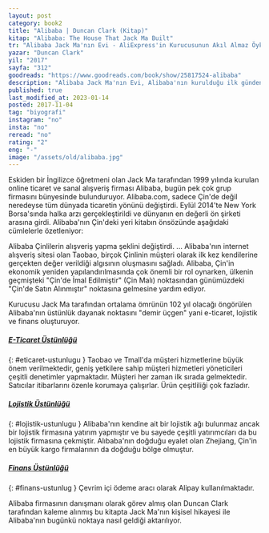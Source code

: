 ```yaml
---
layout: post  
category: book2  
title: "Alibaba | Duncan Clark (Kitap)"  
kitap: "Alibaba: The House That Jack Ma Built"  
tr: "Alibaba Jack Ma'nın Evi - AliExpress'in Kurucusunun Akıl Almaz Öyküsü"  
yazar: "Duncan Clark"  
yil: "2017"  
sayfa: "312"  
goodreads: "https://www.goodreads.com/book/show/25817524-alibaba"
description: "Alibaba Jack Ma'nın Evi, Alibaba'nın kurulduğu ilk günden günümüze uzanan hikayesini anlatıyor."
published: true
last_modified_at: 2023-01-14
posted: 2017-11-04
tag: "biyografi"
instagram: "no"
insta: "no"
reread: "no"
rating: "2"
eng: "-"
image: "/assets/old/alibaba.jpg"
---
```


Eskiden bir İngilizce öğretmeni olan Jack Ma tarafından 1999 yılında kurulan online ticaret ve sanal alışveriş firması Alibaba, bugün pek çok grup firmasını bünyesinde bulunduruyor. Alibaba.com, sadece Çin'de değil neredeyse tüm dünyada ticaretin yönünü değiştirdi. Eylül 2014'te New York Borsa'sında halka arzı gerçekleştirildi ve dünyanın en değerli ön şirketi arasına girdi. Alibaba'nın Çin'deki yeri kitabın önsözünde aşağıdaki cümlelerle özetleniyor:  
  
Alibaba Çinlilerin alışveriş yapma şeklini değiştirdi. ... Alibaba'nın internet alışveriş sitesi olan Taobao, birçok Çinlinin müşteri olarak ilk kez kendilerine gerçekten değer verildiği algısının oluşmasını sağladı. Alibaba, Çin'in ekonomik yeniden yapılandırılmasında çok önemli bir rol oynarken, ülkenin geçmişteki "Çin'de İmal Edilmiştir" (Çin Malı) noktasından günümüzdeki "Çin'de Satın Alınmıştır" noktasına gelmesine yardım ediyor.  
  
Kurucusu Jack Ma tarafından ortalama ömrünün 102 yıl olacağı öngörülen Alibaba'nın üstünlük dayanak noktasını "demir üçgen" yani e-ticaret, lojistik ve finans oluşturuyor.  
  
##### [E-Ticaret Üstünlüğü](#eticaret-ustunlugu)
{: #eticaret-ustunlugu }
Taobao ve Tmall'da müşteri hizmetlerine büyük önem verilmektedir, geniş yetkilere sahip müşteri hizmetleri yöneticileri çeşitli denetimler yapmaktadır. Müşteri her zaman ilk sırada gelmektedir. Satıcılar itibarlarını özenle korumaya çalışırlar. Ürün çeşitliliği çok fazladır.  
  
##### [Lojistik Üstünlüğü](#lojistik-ustunlugu)
{: #lojistik-ustunlugu }
Alibaba'nın kendine ait bir lojistik ağı bulunmaz ancak bir lojistik firmasına yatırım yapmıştır ve bu sayede çeşitli yatırımcıları da bu lojistik firmasına çekmiştir. Alıbaba'nın doğduğu eyalet olan Zhejiang, Çin'in en büyük kargo firmalarının da doğduğu bölge olmuştur.  
  
##### [Finans Üstünlüğü](#finans-ustunlugu) 
{: #finans-ustunlug }
Çevrim içi ödeme aracı olarak Alipay kullanılmaktadır.  
  
Alibaba firmasının danışmanı olarak görev almış olan Duncan Clark tarafından kaleme alınmış bu kitapta Jack Ma'nın kişisel hikayesi ile Alibaba'nın bugünkü noktaya nasıl geldiği aktarılıyor.  
  
